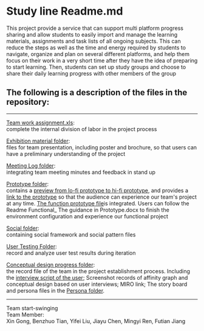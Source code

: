 # Study line Readme.md  
This project provide a service that can support multi platform progress sharing and allow students to easily import and manage the learning materials, assignments and task lists of all ongoing subjects. This can reduce the steps as well as the time and energy required by students to navigate, organize and plan on several different platforms, and help them focus on their work in a very short time after they have the idea of preparing to start learning. Then, students can set up study groups and choose to share their daily learning progress with other members of the group

## The following is a description of the files in the repository:    

---

[Team work assignment.xls](https://github.com/DECO3500-start-swinging/project/blob/main/team%20work%20assignment.xls):  
complete the internal division of labor in the project process  

[Exhibition material folder](https://github.com/DECO3500-start-swinging/project/tree/main/Exhibition%20materials):  
files for team presentation, including poster and brochure, so that users can have a preliminary understanding of the project 

[Meeting Log folder](https://github.com/DECO3500-start-swinging/project/tree/main/Meeting%20Log):  
integrating team meeting minutes and feedback in stand up 

[Prototype folder](https://github.com/DECO3500-start-swinging/project/tree/main/Prototype):  
contains a [preview from lo-fi prototype to hi-fi prototype](https://github.com/DECO3500-start-swinging/project/tree/main/Prototype/Prototype%20Preview), and provides a [link to the prototype](https://github.com/DECO3500-start-swinging/project/blob/main/Prototype/Prototype%20Link) so that the audience can experience our team's project at any time. [The function prototype file](https://github.com/DECO3500-start-swinging/project/tree/main/Prototype/Function%20Prototype)is integrated. Users can follow the Readme Functional_ The guidance in Prototype.docx to finish the environment configuration and experience our functional project

[Social folder](https://github.com/DECO3500-start-swinging/project/tree/main/Social):  
containing social framework and social pattern files    

[User Testing Folder](https://github.com/DECO3500-start-swinging/project/tree/main/User%20Testing):  
record and analyze user test results during iteration    

[Conceptual design progress folder](https://github.com/DECO3500-start-swinging/project/tree/main/conceptual%20design%20progress):  
the record file of the team in the project establishment process. Including the [interview script of the user](https://github.com/DECO3500-start-swinging/project/tree/main/conceptual%20design%20progress/Interview%20Script); Screenshot records of affinity graph and conceptual design based on user interviews; MIRO link; The story board and persona files in the [Persona folder](https://github.com/DECO3500-start-swinging/project/tree/main/conceptual%20design%20progress/Persona).  
  
---

Team start-swinging   
Team Member:  
Xin Gong, Benzhuo Tian, Yifei Liu, Jiayu Chen, Mingyi Ren, Futian Jiang

